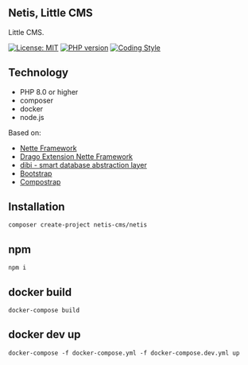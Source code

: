 ## Netis, Little CMS

Little CMS.

[![License: MIT](https://img.shields.io/badge/License-MIT-yellow.svg)](https://raw.githubusercontent.com/netis-cms/netis/master/license.md)
[![PHP version](https://badge.fury.io/ph/netis-cms%2Fnetis.svg)](https://badge.fury.io/ph/netis-cms%2Fnetis)
[![Coding Style](https://github.com/netis-cms/netis/actions/workflows/coding-style.yml/badge.svg)](https://github.com/netis-cms/netis/actions/workflows/coding-style.yml)

## Technology
- PHP 8.0 or higher
- composer
- docker
- node.js

Based on:
- [Nette Framework](https://github.com/nette/nette)
- [Drago Extension Nette Framework](https://github.com/drago-ex)
- [dibi - smart database abstraction layer](https://github.com/dg/dibi)
- [Bootstrap](https://github.com/twbs/bootstrap)
- [Compostrap](https://github.com/compostrap)

## Installation

```
composer create-project netis-cms/netis
```

## npm
```
npm i
```

## docker build
```
docker-compose build
```

## docker dev up
```
docker-compose -f docker-compose.yml -f docker-compose.dev.yml up
```
